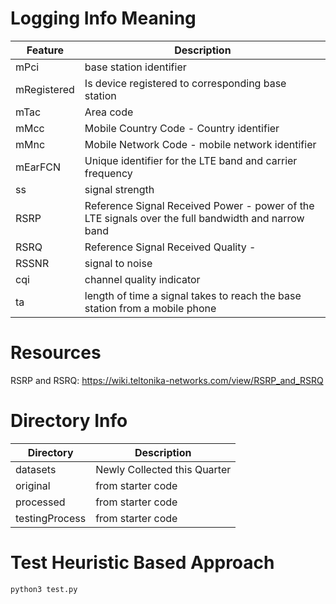 # Logging Info Meaning

Feature | Description
--- | ---|
mPci| base station identifier
mRegistered | Is device registered to corresponding base station
mTac | Area code
mMcc | Mobile Country Code - Country identifier
mMnc | Mobile Network Code - mobile network identifier
mEarFCN | Unique identifier for the LTE band and carrier frequency
ss | signal strength 
RSRP| Reference Signal Received Power - power of the LTE signals over the full bandwidth and narrow band
RSRQ| Reference Signal Received Quality - 
RSSNR | signal to noise
cqi | channel quality indicator
ta | length of time a signal takes to reach the base station from a mobile phone

# Resources
RSRP and RSRQ:
https://wiki.teltonika-networks.com/view/RSRP_and_RSRQ

# Directory Info
| Directory      | Description |
| ----------- | ----------- |
| datasets      | Newly Collected this Quarter      |
| original | from starter code |
| processed   | from starter code       |
| testingProcess | from starter code|

# Test Heuristic Based Approach
```
python3 test.py
```